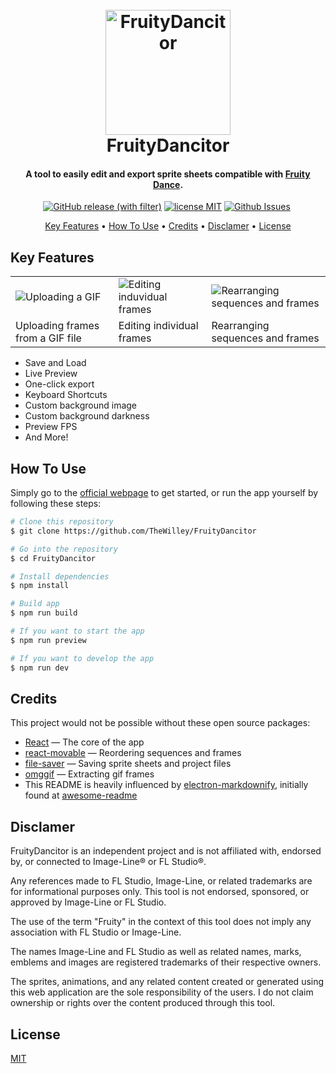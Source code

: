 <h1 align="center">
  <br>
  <a href="https://thewilley.github.io/FruityDancitor/"><img src="https://github.com/TheWilley/FruityDancitor/assets/89783791/d139e8bb-9124-495c-88da-cf76706e204a" alt="FruityDancitor" width="200"></a>
  <br>
  FruityDancitor
  <br>
</h1>

<h4 align="center">A tool to easily edit and export sprite sheets compatible
with <a href='https://www.image-line.com/fl-studio-learning/fl-studio-online-manual/html/plugins/Fruity%20Dance.htm' alt='Fruity Dance'> Fruity Dance</a>.
</h4>

<p align="center">
<a href='https://github.com/TheWilley/FruityDancitor/releases/latest'><img alt="GitHub release (with filter)" src="https://img.shields.io/github/v/release/TheWilley/FruityDancitor"></a>
<a href='https://github.com/TheWilley/FruityDancitor/blob/main/LICENSE'><img src="https://img.shields.io/badge/license-MIT-blue" alt='license MIT' /></a>
<a href='https://github.com/TheWilley/FruityDancitor/issues'> <img src='https://img.shields.io/github/issues/TheWilley/FruityDancitor.svg' alt='Github Issues'></a>
<a href='https://www.image-line.com/fl-studio-learning/fl-studio-online-manual/html/plugins/Fruity%20Dance.htm'> <img src="https://img.shields.io/badge/plugin_page-🌷-blue" alt='' /> </a>
</p>

<p align="center">
  <a href="#key-features">Key Features</a> •
  <a href="#how-to-use">How To Use</a> •
  <a href="#credits">Credits</a> •
  <a href="#disclamer">Disclamer</a> •
  <a href="#license">License</a>
</p>

## Key Features

<table>
<tr> 
<td> <img src='https://media1.giphy.com/media/v1.Y2lkPTc5MGI3NjExbDZ0ZXg5enZrNG5vYW5tenFhd2FrbHRxeHgwYXJhajlsamp1Ym5xZyZlcD12MV9pbnRlcm5hbF9naWZfYnlfaWQmY3Q9Zw/iMa0LjyxhMIGQ3xwQ3/source.gif' alt='Uploading a GIF' /></td>
<td> <img src='https://media2.giphy.com/media/xb3BU7GvZlDTwtl0t3/giphy.gif' alt='Editing induvidual frames' /> </td>
<td> <img src='https://media4.giphy.com/media/v1.Y2lkPTc5MGI3NjExNWhrb29scHl3ZmM5Mmd6Z3dqZzJ6cjJxeTdqZ3dtZWpqcGdiNmZidyZlcD12MV9pbnRlcm5hbF9naWZfYnlfaWQmY3Q9Zw/iakRGT2mkOmmHdoL2p/source.gif' alt='Rearranging sequences and frames' /></td>
</tr>
<tr>
<td>Uploading frames from a GIF file</td>
<td>Editing individual frames</td>
<td>Rearranging sequences and frames</td>
</tr>
</table>

- Save and Load
- Live Preview
- One-click export
- Keyboard Shortcuts
- Custom background image
- Custom background darkness
- Preview FPS
- And More!


## How To Use

Simply go to the [official webpage](https://thewilley.github.io/FruityDancitor/) to get started, or run the app yourself by following these steps:

```bash
# Clone this repository
$ git clone https://github.com/TheWilley/FruityDancitor

# Go into the repository
$ cd FruityDancitor

# Install dependencies
$ npm install

# Build app
$ npm run build

# If you want to start the app 
$ npm run preview

# If you want to develop the app
$ npm run dev
```

## Credits

This project would not be possible without these open source packages:

* [React](https://react.dev/) — The core of the app
* [react-movable](https://www.npmjs.com/package/react-movable) — Reordering sequences and frames
* [file-saver](https://www.npmjs.com/package/file-saver) — Saving sprite sheets and project files
* [omggif](https://www.npmjs.com/package/omggif) — Extracting gif frames
* This README is heavily influenced
  by [electron-markdownify](https://github.com/amitmerchant1990/electron-markdownify/tree/master), initially found
  at [awesome-readme](https://github.com/matiassingers/awesome-readme)

## Disclamer

FruityDancitor is an independent project and is not affiliated with, endorsed by, or connected to Image-Line® or FL
Studio®.

Any references made to FL Studio, Image-Line, or related trademarks are for informational purposes only. This tool is
not endorsed, sponsored, or approved by Image-Line or FL Studio.

The use of the term "Fruity" in the context of this tool does not imply any association with FL Studio or Image-Line.

The names Image-Line and FL Studio as well as related names, marks, emblems and images are registered trademarks of
their respective owners.

The sprites, animations, and any related content created or generated using this web application are the sole
responsibility of the users. I do not claim ownership or rights over the content produced through this tool.

## License

[MIT](https://github.com/TheWilley/FruityDancitor/blob/main/LICENSE)
